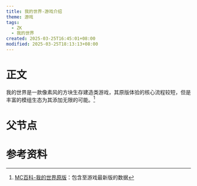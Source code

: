```yaml
---
title: 我的世界-游戏介绍
theme: 游戏
tags:
  - ZK
  - 我的世界
created: 2025-03-25T16:45:01+08:00
modified: 2025-03-25T18:13:13+08:00
---
```

# 正文
我的世界是一款像素风的方块生存建造类游戏，其原版体验的核心流程较短，但是丰富的模组生态为其添加无限的可能。[^1]

# 父节点

# 参考资料
[^1]: [MC百科-我的世界原版](https://www.mcmod.cn/class/1.html)：包含至游戏最新版的数据